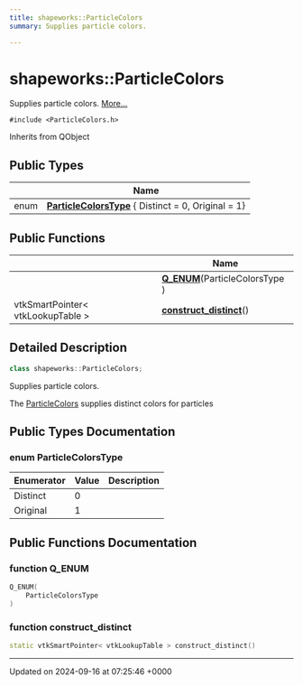 ```yaml
---
title: shapeworks::ParticleColors
summary: Supplies particle colors. 

---
```


# shapeworks::ParticleColors



Supplies particle colors.  [More...](#detailed-description)


`#include <ParticleColors.h>`

Inherits from QObject

## Public Types

|                | Name           |
| -------------- | -------------- |
| enum| **[ParticleColorsType](../Classes/classshapeworks_1_1ParticleColors.md#enum-particlecolorstype)** { Distinct = 0, Original = 1} |

## Public Functions

|                | Name           |
| -------------- | -------------- |
| | **[Q_ENUM](../Classes/classshapeworks_1_1ParticleColors.md#function-q-enum)**(ParticleColorsType ) |
| vtkSmartPointer< vtkLookupTable > | **[construct_distinct](../Classes/classshapeworks_1_1ParticleColors.md#function-construct-distinct)**() |

## Detailed Description

```cpp
class shapeworks::ParticleColors;
```

Supplies particle colors. 

The [ParticleColors](../Classes/classshapeworks_1_1ParticleColors.md) supplies distinct colors for particles 

## Public Types Documentation

### enum ParticleColorsType

| Enumerator | Value | Description |
| ---------- | ----- | ----------- |
| Distinct | 0|   |
| Original | 1|   |




## Public Functions Documentation

### function Q_ENUM

```cpp
Q_ENUM(
    ParticleColorsType 
)
```


### function construct_distinct

```cpp
static vtkSmartPointer< vtkLookupTable > construct_distinct()
```


-------------------------------

Updated on 2024-09-16 at 07:25:46 +0000